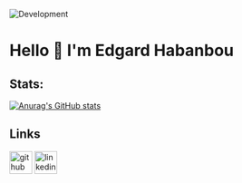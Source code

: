 ![Development](https://github.com/edgardhab/edgardhab/blob/main/github-header-image.png)

# Hello 👋 I'm Edgard Habanbou

## Stats:

[![Anurag's GitHub stats](https://github-readme-stats.vercel.app/api?username=edgard-habanbou&show_icons=true&theme=transparent)](https://github.com/edgard-habanbou)

## Links

[<img src='https://cdn.jsdelivr.net/npm/simple-icons@3.0.1/icons/github.svg' alt='github' height='40'>](https://github.com/edgard-habanbou)  [<img src='https://cdn.jsdelivr.net/npm/simple-icons@3.0.1/icons/linkedin.svg' alt='linkedin' height='40'>](https://www.linkedin.com/in/edgard-habanbou/)  





